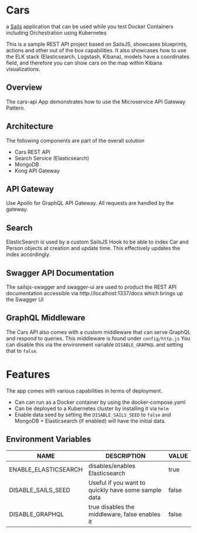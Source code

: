 # Cars

a [Sails](http://sailsjs.org) application that can be used while you test Docker Containers including Orchestration using Kubernetes

This is a sample REST API project based on SailsJS, showcases blueprints, actions and other out of the box capabilities.  It also showcases how to use the ELK stack (Elasticsearch, Logstash, Kibana), models have a coordinates field, and therefore you can show cars on the map within Kibana visualizations.

## Overview
The cars-api App demonstrates how to use the Microservice API Gateway Pattern.

## Architecture

  The following components are part of the overall solution
- Cars REST API
- Search Service (Elasticsearch)
- MongoDB
- Kong API Gateway

## API Gateway
Use Apollo for GraphQL API Gateway.  All requests are handled by the gateway.

## Search
ElasticSearch is used by a custom SailsJS Hook to be able to index Car and Person objects at creation and update time.  This effectively updates the index accordingly.

## Swagger API Documentation
The sailsjs-swagger and swagger-ui are used to product the REST API documentation accessible via http://localhost:1337/docs which brings up the Swagger UI

## GraphQL Middleware
The Cars API also comes with a custom middleware that can serve GraphQL and respond to queries.  This middleware is found under `config/http.js`  You can disable this via the environment variable `DISABLE_GRAPHQL` and setting that to `false`.
# Features
The app comes with various capabilities in terms of deployment.

- Can can run as a Docker container by using the docker-compose.yaml
- Can be deployed to a Kubernetes cluster by installing it via `helm`
- Enable data seed by setting the `DISABLE_SAILS_SEED` to `false` and MongoDB + Elasticsearch (if enabled) will have the initial data.

## Environment Variables


| NAME          | DESCRIPTION   |  VALUE |
| ------------- | ------------- | ------
| ENABLE_ELASTICSEARCH  | disables/enables Elasticsearch  | true
| DISABLE_SAILS_SEED  | Useful if you want to quickly have some sample data  | false
| DISABLE_GRAPHQL     | true disables the middleware, false enables it | false